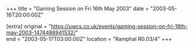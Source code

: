 +++
title = "Gaming Session on Fri 16th May 2003"
date = "2003-05-16T20:00:00Z"

[extra]
original = "https://uwcs.co.uk/events/gaming-session-on-fri-16th-may-2003-1474488941532/"    
end = "2003-05-17T03:00:00Z"
location = "Ramphal R0.03/4"
+++



